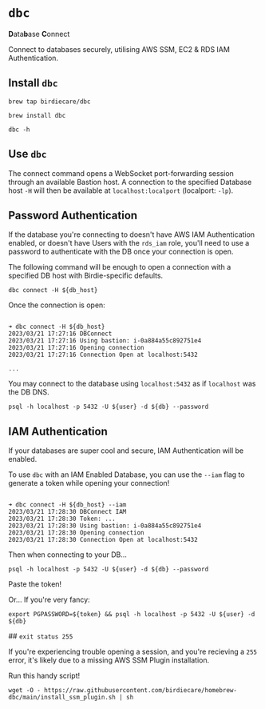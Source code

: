 # `dbc`
**D**ata**b**ase **C**onnect

Connect to databases securely, utilising AWS SSM, EC2 & RDS IAM Authentication.

## Install `dbc`

`brew tap birdiecare/dbc`

`brew install dbc`

`dbc -h`

## Use `dbc`

The connect command opens a WebSocket port-forwarding session through an available Bastion host.
A connection to the specified Database host `-H` will then be available at `localhost:localport` (localport: `-lp`).

## Password Authentication

If the database you're connecting to doesn't have AWS IAM Authentication enabled, or doesn't have Users with the `rds_iam` role, you'll need to use a password to authenticate with the DB once your connection is open.

The following command will be enough to open a connection with a specified DB host with Birdie-specific defaults.

`dbc connect -H ${db_host}`

Once the connection is open:

```

➜ dbc connect -H ${db_host}
2023/03/21 17:27:16 DBConnect
2023/03/21 17:27:16 Using bastion: i-0a884a55c892751e4
2023/03/21 17:27:16 Opening connection
2023/03/21 17:27:16 Connection Open at localhost:5432

...

```

You may connect to the database using `localhost:5432` as if `localhost` was the DB DNS.

`psql -h localhost -p 5432 -U ${user} -d ${db} --password`

## IAM Authentication

If your databases are super cool and secure, IAM Authentication will be enabled.

To use `dbc` with an IAM Enabled Database, you can use the `--iam` flag to generate a token while opening your connection!

```

➜ dbc connect -H ${db_host} --iam
2023/03/21 17:28:30 DBConnect IAM
2023/03/21 17:28:30 Token: ...
2023/03/21 17:28:30 Using bastion: i-0a884a55c892751e4
2023/03/21 17:28:30 Opening connection
2023/03/21 17:28:30 Connection Open at localhost:5432

```

Then when connecting to your DB...

`psql -h localhost -p 5432 -U ${user} -d ${db} --password`

Paste the token!

Or... If you're very fancy:

`export PGPASSWORD=${token} && psql -h localhost -p 5432 -U ${user} -d ${db}`

## `exit status 255`

If you're experiencing trouble opening a session, and you're recieving a `255` error, it's likely due to a missing AWS SSM Plugin installation.

Run this handy script!

`wget -O - https://raw.githubusercontent.com/birdiecare/homebrew-dbc/main/install_ssm_plugin.sh | sh`

